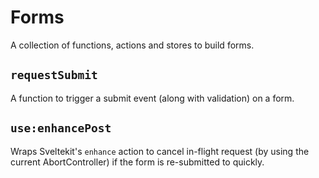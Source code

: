 # Forms

A collection of functions, actions and stores to build forms.

## `requestSubmit`

A function to trigger a submit event (along with validation) on a form.

## `use:enhancePost`

Wraps Sveltekit's `enhance` action to cancel in-flight request (by using the current
AbortController) if the form is re-submitted to quickly.
